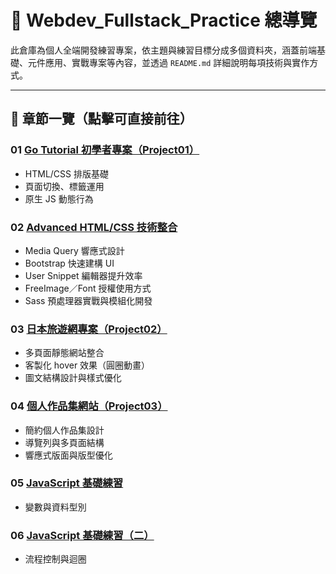 # 🧭 Webdev_Fullstack_Practice 總導覽

此倉庫為個人全端開發練習專案，依主題與練習目標分成多個資料夾，涵蓋前端基礎、元件應用、實戰專案等內容，並透過 `README.md` 詳細說明每項技術與實作方式。

---

## 📁 章節一覽（點擊可直接前往）

### 01️ [Go Tutorial 初學者專案（Project01）](https://github.com/PengWorks1114/Webdev_Fullstack_Practice/tree/master/01.Go_Tutorial_Website_Project01)
- HTML/CSS 排版基礎
- 頁面切換、標籤運用
- 原生 JS 動態行為

### 02️ [Advanced HTML/CSS 技術整合](https://github.com/PengWorks1114/Webdev_Fullstack_Practice/tree/master/02.Advanced_HTML_CSS)
- Media Query 響應式設計
- Bootstrap 快速建構 UI
- User Snippet 編輯器提升效率
- FreeImage／Font 授權使用方式
- Sass 預處理器實戰與模組化開發

### 03️ [日本旅遊網專案（Project02）](https://github.com/PengWorks1114/Webdev_Fullstack_Practice/tree/master/03.Japan_TravelSite_Project02)
- 多頁面靜態網站整合
- 客製化 hover 效果（圓圈動畫）
- 圖文結構設計與樣式優化

### 04️ [個人作品集網站（Project03）](https://github.com/PengWorks1114/Webdev_Fullstack_Practice/tree/master/04.Protfolio_Website_Project03)
- 簡約個人作品集設計
- 導覽列與多頁面結構
- 響應式版面與版型優化

### 05️ [JavaScript 基礎練習](https://github.com/PengWorks1114/Webdev_Fullstack_Practice/tree/master/05.JavaScript_Basics)
- 變數與資料型別


### 06️ [JavaScript 基礎練習（二）](https://github.com/PengWorks1114/Webdev_Fullstack_Practice/tree/master/06.JavaScript_Basics02)
- 流程控制與迴圈
